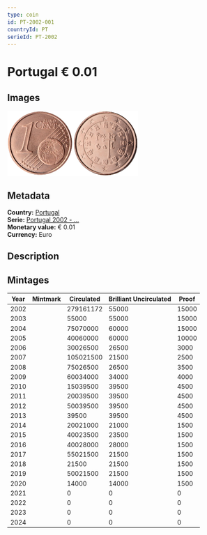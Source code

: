 ```yaml
---
type: coin
id: PT-2002-001
countryId: PT
serieId: PT-2002
---
```


# Portugal € 0.01

## Images

<img src="../../../Images/common-2002-001.webp" height="150" alt="Front image"><img src="Images/portugal-2002-001.webp" height="150" alt="Back image">

## Metadata

**Country:** [Portugal](../index.md)\
**Serie:** [Portugal 2002 - ...](index.md)\
**Monetary value:** € 0.01\
**Currency:** Euro

## Description

## Mintages

| Year | Mintmark | Circulated | Brilliant Uncirculated | Proof |
| ---- | -------- | ---------- | ---------------------- | ----- |
| 2002 |          | 279161172  | 55000                  | 15000 |
| 2003 |          | 55000      | 55000                  | 15000 |
| 2004 |          | 75070000   | 60000                  | 15000 |
| 2005 |          | 40060000   | 60000                  | 10000 |
| 2006 |          | 30026500   | 26500                  | 3000  |
| 2007 |          | 105021500  | 21500                  | 2500  |
| 2008 |          | 75026500   | 26500                  | 3500  |
| 2009 |          | 60034000   | 34000                  | 4000  |
| 2010 |          | 15039500   | 39500                  | 4500  |
| 2011 |          | 20039500   | 39500                  | 4500  |
| 2012 |          | 50039500   | 39500                  | 4500  |
| 2013 |          | 39500      | 39500                  | 4500  |
| 2014 |          | 20021000   | 21000                  | 1500  |
| 2015 |          | 40023500   | 23500                  | 1500  |
| 2016 |          | 40028000   | 28000                  | 1500  |
| 2017 |          | 55021500   | 21500                  | 1500  |
| 2018 |          | 21500      | 21500                  | 1500  |
| 2019 |          | 50021500   | 21500                  | 1500  |
| 2020 |          | 14000      | 14000                  | 1500  |
| 2021 |          | 0          | 0                      | 0     |
| 2022 |          | 0          | 0                      | 0     |
| 2023 |          | 0          | 0                      | 0     |
| 2024 |          | 0          | 0                      | 0     |
